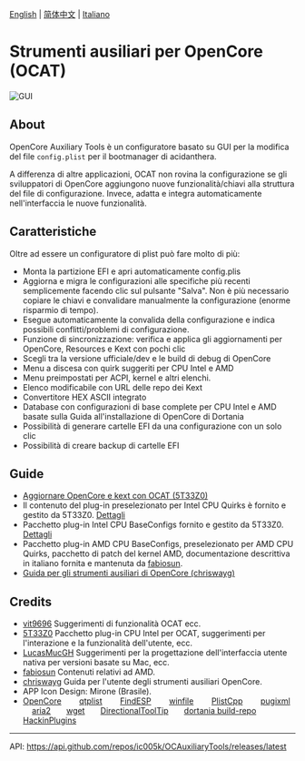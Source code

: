 [English](https://github.com/ic005k/QtOpenCoreConfig/blob/master/READMe.md) | [简体中文](https://github.com/ic005k/QtOpenCoreConfig/blob/master/READMe-cn.md) | [Italiano](https://github.com/ic005k/QtOpenCoreConfig/blob/master/READMe-it.md)

# Strumenti ausiliari per OpenCore (OCAT)

![GUI](https://user-images.githubusercontent.com/76865553/165901706-abbccb4a-89bc-4b03-b6e5-f52dcb10b53c.png)

## About
OpenCore Auxiliary Tools è un configuratore basato su GUI per la modifica del file `config.plist` per il bootmanager di acidanthera.

A differenza di altre applicazioni, OCAT non rovina la configurazione se gli sviluppatori di OpenCore aggiungono nuove funzionalità/chiavi alla struttura del file di configurazione. Invece, adatta e integra automaticamente nell'interfaccia le nuove funzionalità.

## Caratteristiche

Oltre ad essere un configuratore di plist può fare molto di più:

* Monta la partizione EFI e apri automaticamente config.plis
* Aggiorna e migra le configurazioni alle specifiche più recenti semplicemente facendo clic sul pulsante "Salva". Non è più necessario copiare le chiavi e convalidare manualmente la configurazione (enorme risparmio di tempo).
* Esegue automaticamente la convalida della configurazione e indica possibili conflitti/problemi di configurazione.
* Funzione di sincronizzazione: verifica e applica gli aggiornamenti per OpenCore, Resources e Kext con pochi clic
* Scegli tra la versione ufficiale/dev e le build di debug di OpenCore
* Menu a discesa con quirk suggeriti per CPU Intel e AMD
* Menu preimpostati per ACPI, kernel e altri elenchi.
* Elenco modificabile con URL delle repo dei Kext
* Convertitore HEX ASCII integrato
* Database con configurazioni di base complete per CPU Intel e AMD basate sulla Guida all'installazione di OpenCore di Dortania
* Possibilità di generare cartelle EFI da una configurazione con un solo clic
* Possibilità di creare backup di cartelle EFI

## Guide

* [Aggiornare OpenCore e kext con OCAT (5T33Z0)](https://github.com/5T33Z0/OC-Little-Translated/blob/main/D_Updating_OpenCore/README.md)
* Il contenuto del plug-in preselezionato per Intel CPU Quirks è fornito e gestito da 5T33Z0. [Dettagli](https://github.com/5T33Z0/OC-Little-Translated/tree/main/F_Desktop_EFIs/preset)
* Pacchetto plug-in Intel CPU BaseConfigs fornito e gestito da 5T33Z0. [Dettagli](https://github.com/5T33Z0/OC-Little-Translated/tree/main/F_Desktop_EFIs)
* Pacchetto plug-in AMD CPU BaseConfigs, preselezionato per AMD CPU Quirks, pacchetto di patch del kernel AMD, documentazione descrittiva in italiano fornita e mantenuta da [fabiosun](https://github.com/fabiosun).
* [Guida per gli strumenti ausiliari di OpenCore (chriswayg)](https://chriswayg.gitbook.io/opencore-visual-beginners-guide/oc_auxiliary_tools)


## Credits
* [vit9696](https://github.com/vit9696) Suggerimenti di funzionalità OCAT ecc.
* [5T33Z0](https://github.com/5T33Z0) Pacchetto plug-in CPU Intel per OCAT, suggerimenti per l'interazione e la funzionalità dell'utente, ecc.
* [LucasMucGH](https://github.com/LucasMucGH) Suggerimenti per la progettazione dell'interfaccia utente nativa per versioni basate su Mac, ecc.
* [fabiosun](https://github.com/fabiosun) Contenuti relativi ad AMD.
* [chriswayg](https://github.com/chriswayg) Guida per l'utente degli strumenti ausiliari OpenCore.
* APP Icon Design: Mirone (Brasile).
* [OpenCore](https://github.com/acidanthera/OpenCorePkg)&nbsp; &nbsp; &nbsp; &nbsp;
[qtplist](https://github.com/reillywatson/qtplist)&nbsp; &nbsp; &nbsp; &nbsp;
[FindESP](https://github.com/bluer007/FindESP)&nbsp; &nbsp; &nbsp; &nbsp;
[winfile](https://github.com/microsoft/winfile)&nbsp; &nbsp; &nbsp; &nbsp;
[PlistCpp](https://github.com/animetrics/PlistCpp)&nbsp; &nbsp; &nbsp; &nbsp;
[pugixml](https://github.com/zeux/pugixml)&nbsp;&nbsp; &nbsp; &nbsp;
[aria2](https://github.com/aria2/aria2)&nbsp; &nbsp; &nbsp;&nbsp;
[wget](http://wget.addictivecode.org/)&nbsp; &nbsp; &nbsp;&nbsp;
[DirectionalToolTip](https://github.com/scondratev/DirectionalToolTip)&nbsp; &nbsp; &nbsp;&nbsp;
[dortania build-repo](https://github.com/dortania/build-repo)&nbsp; &nbsp; &nbsp;&nbsp;
[HackinPlugins](https://github.com/bugprogrammer/HackinPlugins)&nbsp; &nbsp; &nbsp;&nbsp;

---

API: https://api.github.com/repos/ic005k/OCAuxiliaryTools/releases/latest

